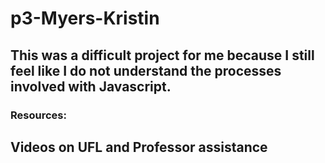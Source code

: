 # p3-Myers-Kristin
## This was a difficult project for me because I still feel like I do not understand the processes involved with Javascript. 
### Resources:
## Videos on UFL and Professor assistance
